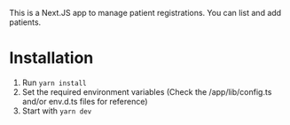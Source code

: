 This is a Next.JS app to manage patient registrations. You can list and add patients.

# Installation

1. Run `yarn install`
2. Set the required environment variables (Check the /app/lib/config.ts and/or env.d.ts files for reference)
3. Start with `yarn dev`